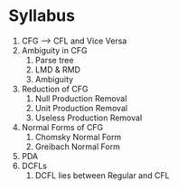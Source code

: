 # Syllabus

1. CFG --> CFL and Vice Versa
2. Ambiguity in CFG
   1. Parse tree
   2. LMD & RMD
   3. Ambiguity
3. Reduction of CFG
   1. Null Production Removal
   2. Unit Production Removal
   3. Useless Production Removal
4. Normal Forms of CFG
   1. Chomsky Normal Form
   2. Greibach Normal Form
5. PDA
6. DCFLs
   1. DCFL lies between Regular and CFL

